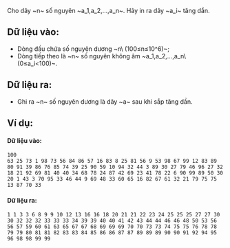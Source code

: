 Cho dãy ~n~ số nguyên ~a_1,a_2,…,a_n~. Hãy in ra dãy ~a_i~ tăng dần.

## Dữ liệu vào:
- Dòng đầu chứa số nguyên dương ~n\ (100≤n≤10^6)~;
- Dòng tiếp theo là ~n~ số nguyên không âm ~a_1,a_2,…,a_n\ (0≤a_i<100)~.

## Dữ liệu ra:
- Ghi ra ~n~ số nguyên dương là dãy ~a~ sau khi sắp tăng dần.

## Ví dụ:
#### Dữ liệu vào:
```
100
63 25 73 1 98 73 56 84 86 57 16 83 8 25 81 56 9 53 98 67 99 12 83 89 80 91 39 86 76 85 74 39 25 90 59 10 94 32 44 3 89 30 27 79 46 96 27 32 18 21 92 69 81 40 40 34 68 78 24 87 42 69 23 41 78 22 6 90 99 89 50 30 20 1 43 3 70 95 33 46 44 9 69 48 33 60 65 16 82 67 61 32 21 79 75 75 13 87 70 33
```

#### Dữ liệu ra:
```
1 1 3 3 6 8 9 9 10 12 13 16 16 18 20 21 21 22 23 24 25 25 25 27 27 30 30 32 32 32 33 33 33 34 39 39 40 40 41 42 43 44 44 46 46 48 50 53 56 56 57 59 60 61 63 65 67 67 68 69 69 69 70 70 73 73 74 75 75 76 78 78 79 79 80 81 81 82 83 83 84 85 86 86 87 87 89 89 89 90 90 91 92 94 95 96 98 98 99 99
```